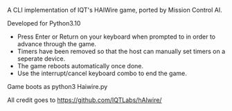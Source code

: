 A CLI implementation of IQT's HAIWire game, ported by Mission Control AI.

Developed for Python3.10

- Press Enter or Return on your keyboard when prompted to in order to advance through the game.
- Timers have been removed so that the host can manually set timers on a seperate device.
- The game reboots automatically once done.
- Use the interrupt/cancel keyboard combo to end the game.

Game boots as python3 Haiwire.py

All credit goes to https://github.com/IQTLabs/hAIwire/
